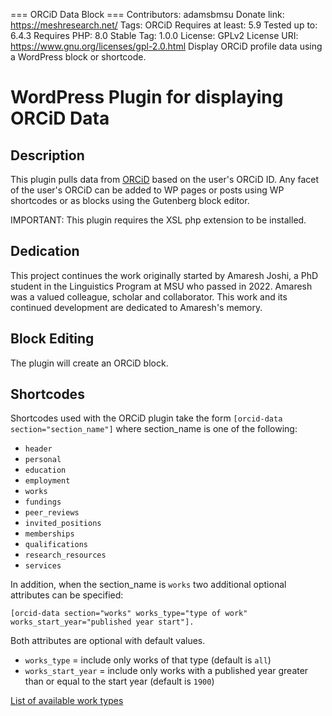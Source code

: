 === ORCiD Data Block ===
Contributors: adamsbmsu
Donate link: https://meshresearch.net/
Tags: ORCiD
Requires at least: 5.9
Tested up to: 6.4.3
Requires PHP: 8.0
Stable Tag: 1.0.0
License: GPLv2
License URI: https://www.gnu.org/licenses/gpl-2.0.html
Display ORCiD profile data using a WordPress block or shortcode.

# WordPress Plugin for displaying ORCiD Data

## Description

This plugin pulls data from [ORCiD](http://orcid.org) based on the user's ORCiD ID.
Any facet of the user's ORCiD can be added to WP pages or posts using WP shortcodes or as blocks
using the Gutenberg block editor.

IMPORTANT: This plugin requires the XSL php extension to be installed.

## Dedication

This project continues the work originally started by Amaresh Joshi, a PhD student in the
Linguistics Program at MSU who passed in 2022.  Amaresh was a valued colleague, scholar
and collaborator.  This work and its continued development are dedicated to Amaresh's
memory.

## Block Editing

The plugin will create an ORCiD block.

## Shortcodes

Shortcodes used with the ORCiD plugin take the form `[orcid-data section="section_name"]`
where section_name is one of the following:

* `header`
* `personal`
* `education`
* `employment`
* `works`
* `fundings`
* `peer_reviews`
* `invited_positions`
* `memberships`
* `qualifications`
* `research_resources`
* `services`

In addition, when the section_name is `works` two additional optional attributes can be specified:

`[orcid-data section="works" works_type="type of work" works_start_year="published year start"].`

Both attributes are optional with default values.

* `works_type` = include only works of that type (default is `all`)
* `works_start_year` = include only works with a published year greater than or equal to
  the start year (default is `1900`)

[List of available work types](https://github.com/ORCID/orcid-model/blob/master/src/main/java/org/orcid/jaxb/model/common/WorkType.java)
